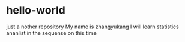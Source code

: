 # hello-world
just a nother repository
My name is zhangyukang 
I will learn statistics ananlist in the sequense on this time
